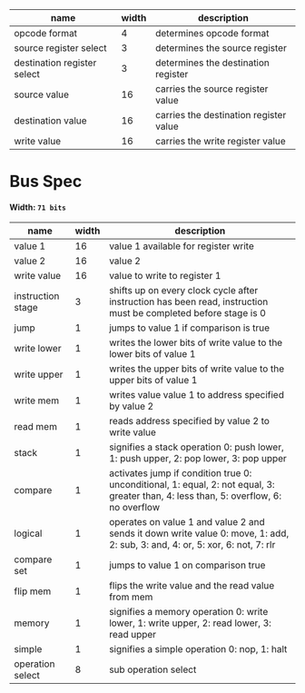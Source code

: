 

| name                        | width | description                            |
|-----------------------------|-------|----------------------------------------|
| opcode format               | 4     | determines opcode format               |
| source register select      | 3     | determines the source register         |
| destination register select | 3     | determines the destination register    |
| source value                | 16    | carries the source register value      |
| destination value           | 16    | carries the destination register value |
| write value                 | 16    | carries the write register value       |

# Bus Spec
#### Width: ```71 bits```
| name              | width | description                                                                                                                           |
|-------------------|-------|---------------------------------------------------------------------------------------------------------------------------------------|
| value 1           | 16    | value 1 available for register write                                                                                                  |
| value 2           | 16    | value 2                                                                                                                               |
| write value       | 16    | value to write to register 1                                                                                                          |
| instruction stage | 3     | shifts up on every clock cycle after instruction has been read, instruction must be completed before stage is 0                       |
| jump              | 1     | jumps to value 1 if comparison is true                                                                                                |
| write lower       | 1     | writes the lower bits of write value to the lower bits of value 1                                                                     |
| write upper       | 1     | writes the upper bits of write value to the upper bits of value 1                                                                     |
| write mem         | 1     | writes value value 1 to address specified by value 2                                                                                  |
| read mem          | 1     | reads address specified by value 2 to write value                                                                                     |
| stack             | 1     | signifies a stack operation 0: push lower, 1: push upper, 2: pop lower, 3: pop upper                                                  |
| compare           | 1     | activates jump if condition true 0: unconditional, 1: equal, 2: not equal, 3: greater than, 4: less than, 5: overflow, 6: no overflow |
| logical           | 1     | operates on value 1 and value 2 and sends it down write value 0: move, 1: add, 2: sub, 3: and, 4: or, 5: xor, 6: not, 7: rlr          |
| compare set       | 1     | jumps to value 1 on comparison true                                                                                                   |
| flip mem          | 1     | flips the write value and the read value from mem                                                                                     |
| memory            | 1     | signifies a memory operation 0: write lower, 1: write upper, 2: read lower, 3: read upper                                             |
| simple            | 1     | signifies a simple operation 0: nop, 1: halt                                                                                          |
| operation select  | 8     | sub operation select                                                                                                                  |